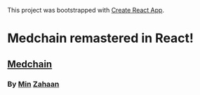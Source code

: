 This project was bootstrapped with [Create React App](https://github.com/facebookincubator/create-react-app).

# Medchain remastered in React!

## [Medchain](https://medchain.mybluemix.net)

### By [Min](https://github.com/minho-lee) [Zahaan](https://github.com/zahaankhan)
